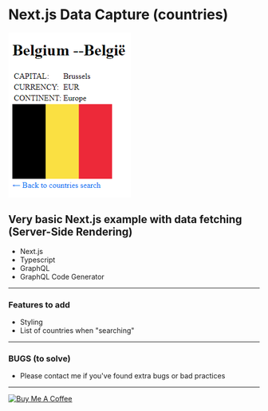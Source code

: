 # Next.js Data Capture (countries)
![Project example!](/public/exampleBE.png)
## Very basic Next.js example with data fetching (Server-Side Rendering)

- Next.js
- Typescript
- GraphQL
- GraphQL Code Generator

---

### Features to add

- Styling
- List of countries when "searching"

---

### BUGS (to solve)

- Please contact me if you've found extra bugs or bad practices

---

<a href="https://www.buymeacoffee.com/doddle" target="_blank"><img src="https://cdn.buymeacoffee.com/buttons/default-orange.png" alt="Buy Me A Coffee" height="41" width="174"></a>
